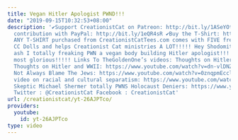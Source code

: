 ```yaml
---
title: Vegan Hitler Apologist PWND!!!
date: "2019-09-15T10:32:53+08:00"
description: '✔Support CreationistCat on Patreon: http://bit.ly/1ASeYOt ✔One-time
  contribution with PayPal: http://bit.ly/1eQR4sR ✔Buy the T-Shirt: http://CreationistCatTees.com
  ANY T-SHIRT purchased from CreationistCatTees.com comes with FIVE free MP3s and
  CC Dolls and helps Creationist Cat ministries A LOT!!!!! Hey Shodomites! Join me
  ash I totally freaking PWN a vegan body building Hitler apologist!!! It will be
  most glorious!!!!! Links To TheGoldenOne’s videos: Thoughts on Hitler: https://www.youtube.com/watch?v=u9aNdveldkc
  Thoughts on Hitler and WWII: https://www.youtube.com/watch?v=dn-vlDNZFhw Let Us
  Not Always Blame The Jews: https://www.youtube.com/watch?v=0znqpmEcclk Link to SimplyVegan’s
  video on racial and cultural separatism: https://www.youtube.com/watch?v=TAH8on_kS1s&feature=gp-n-y&google_comment_id=z12zvfainvfmwfeso23dhdqgsm3zsbixv04
  Skeptic Michael Shermer totally PWNS Holocaust Deniers: https://www.youtube.com/watch?v=lrMQpeWmDXA
  Twitter : @CreationistCat Facebook : CreationistCat'
url: /creationistcat/yt-26AJPTco/
providers:
  youtube:
    id: yt-26AJPTco
type: video
---
```

